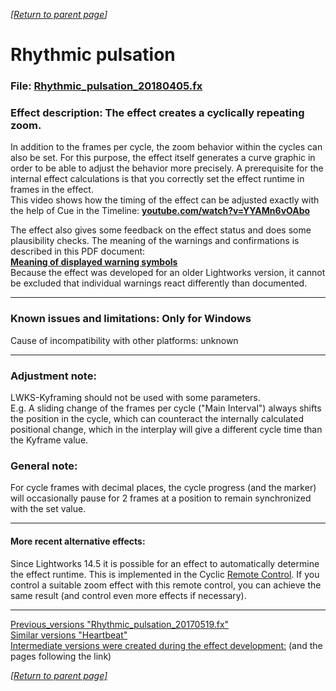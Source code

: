 *[[Return to parent page](../README.md)]*  

# Rhythmic pulsation

### File: [Rhythmic_pulsation_20180405.fx](Rhythmic_pulsation_20180405.fx)  

### Effect description:  The effect creates a cyclically repeating zoom. 
In addition to the frames per cycle, the zoom behavior within the cycles can also be set. For this purpose, the effect itself generates a curve graphic in order to be able to adjust the behavior more precisely. 
A prerequisite for the internal effect calculations is that you correctly set the effect runtime in frames in the effect.   
This video shows how the timing of the effect can be adjusted exactly with the help of Cue in the Timeline: **[youtube.com/watch?v=YYAMn6vOAbo](https://www.youtube.com/watch?v=YYAMn6vOAbo)**  

The effect also gives some feedback on the effect status and does some plausibility checks. The meaning of the warnings and confirmations is described in this PDF document:  
**[Meaning of displayed warning symbols](Documentation/warning_symbols.pdf)**  
Because the effect was developed for an older Lightworks version, it cannot be excluded that individual warnings react differently than documented.

--------------------------------------------------------------------------

### Known issues and limitations: Only for Windows 
Cause of incompatibility with other platforms: unknown

--------------------------------------------------------------------------

### Adjustment note: 
LWKS-Kyframing should not be used with some parameters.  
E.g. A sliding change of the frames per cycle ("Main Interval") always shifts the position in the cycle, which can counteract the internally calculated positional change, which in the interplay will give a different cycle time than the Kyframe value.

### General note:
For cycle frames with decimal places, the cycle progress (and the marker) will occasionally pause for 2 frames at a position to remain synchronized with the set value.

--------------------------------------------------------------------------

#### More recent alternative effects:
Since Lightworks 14.5 it is possible for an effect to automatically determine the effect runtime. This is implemented in the Cyclic [Remote Control](https://www.lwks.com/index.php?option=com_kunena&func=view&catid=7&id=188603&Itemid=81#ftop). If you control a suitable zoom effect with this remote control, you can achieve the same result (and control even more effects if necessary).

---------------------------------------------------------------------------

[Previous_versions "Rhythmic_pulsation_20170519.fx"](Previous_versions/Rhythmic_pulsation_20170519.fx?raw=true)  
[Similar versions "Heartbeat"](https://www.lwks.com/index.php?option=com_kunena&func=view&catid=7&id=121275&Itemid=81#121626)  
[Intermediate versions were created during the effect development:](https://www.lwks.com/index.php?option=com_kunena&func=view&catid=7&id=9259&limit=15&limitstart=840&Itemid=81#122190) (and the pages following the link)

*[[Return to parent page]](../README.md)*  

